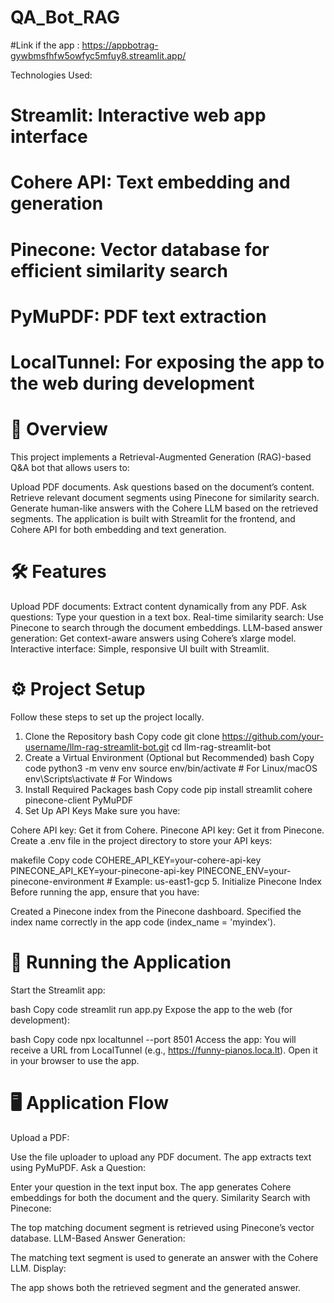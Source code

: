 # QA_Bot_RAG

#Link if the app : https://appbotrag-gywbmsfhfw5owfyc5mfuy8.streamlit.app/

Technologies Used:

# Streamlit: Interactive web app interface
# Cohere API: Text embedding and generation
# Pinecone: Vector database for efficient similarity search
# PyMuPDF: PDF text extraction
# LocalTunnel: For exposing the app to the web during development
# 📖 Overview

This project implements a Retrieval-Augmented Generation (RAG)-based Q&A bot that allows users to:

Upload PDF documents.
Ask questions based on the document’s content.
Retrieve relevant document segments using Pinecone for similarity search.
Generate human-like answers with the Cohere LLM based on the retrieved segments.
The application is built with Streamlit for the frontend, and Cohere API for both embedding and text generation.

# 🛠️ Features

Upload PDF documents: Extract content dynamically from any PDF.
Ask questions: Type your question in a text box.
Real-time similarity search: Use Pinecone to search through the document embeddings.
LLM-based answer generation: Get context-aware answers using Cohere’s xlarge model.
Interactive interface: Simple, responsive UI built with Streamlit.
# ⚙️ Project Setup

Follow these steps to set up the project locally.

1. Clone the Repository
bash
Copy code
git clone https://github.com/your-username/llm-rag-streamlit-bot.git
cd llm-rag-streamlit-bot
2. Create a Virtual Environment (Optional but Recommended)
bash
Copy code
python3 -m venv env
source env/bin/activate  # For Linux/macOS
env\Scripts\activate  # For Windows
3. Install Required Packages
bash
Copy code
pip install streamlit cohere pinecone-client PyMuPDF
4. Set Up API Keys
Make sure you have:

Cohere API key: Get it from Cohere.
Pinecone API key: Get it from Pinecone.
Create a .env file in the project directory to store your API keys:

makefile
Copy code
COHERE_API_KEY=your-cohere-api-key
PINECONE_API_KEY=your-pinecone-api-key
PINECONE_ENV=your-pinecone-environment  # Example: us-east1-gcp
5. Initialize Pinecone Index
Before running the app, ensure that you have:

Created a Pinecone index from the Pinecone dashboard.
Specified the index name correctly in the app code (index_name = 'myindex').

# 🚀 Running the Application
Start the Streamlit app:

bash
Copy code
streamlit run app.py
Expose the app to the web (for development):

bash
Copy code
npx localtunnel --port 8501
Access the app:
You will receive a URL from LocalTunnel (e.g., https://funny-pianos.loca.lt). Open it in your browser to use the app.

# 🖥️ Application Flow
Upload a PDF:

Use the file uploader to upload any PDF document.
The app extracts text using PyMuPDF.
Ask a Question:

Enter your question in the text input box.
The app generates Cohere embeddings for both the document and the query.
Similarity Search with Pinecone:

The top matching document segment is retrieved using Pinecone’s vector database.
LLM-Based Answer Generation:

The matching text segment is used to generate an answer with the Cohere LLM.
Display:

The app shows both the retrieved segment and the generated answer.
